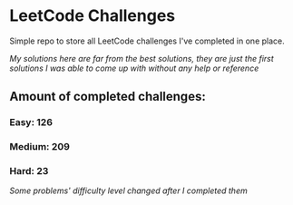 
# LeetCode Challenges

Simple repo to store all LeetCode challenges I've completed in one place.

<i>My solutions here are far from the best solutions, they are just the first solutions I was able to come up with without any help or reference</i>

## Amount of completed challenges:

### Easy: 126

### Medium: 209

### Hard: 23

<i>Some problems' difficulty level changed after I completed them</i>

